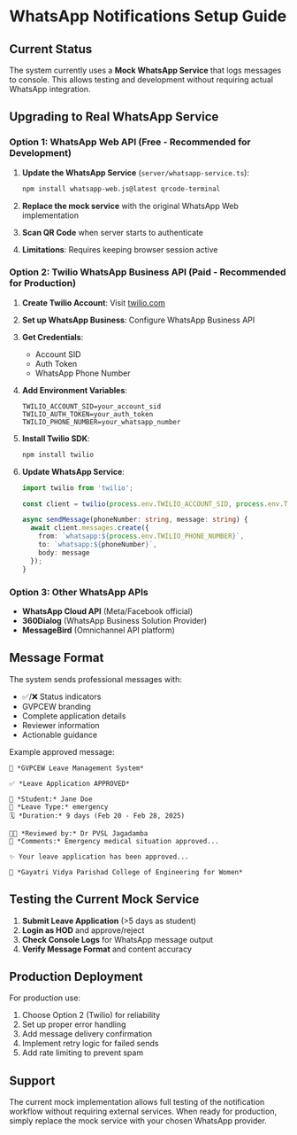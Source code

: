 # WhatsApp Notifications Setup Guide

## Current Status
The system currently uses a **Mock WhatsApp Service** that logs messages to console. This allows testing and development without requiring actual WhatsApp integration.

## Upgrading to Real WhatsApp Service

### Option 1: WhatsApp Web API (Free - Recommended for Development)

1. **Update the WhatsApp Service** (`server/whatsapp-service.ts`):
   ```bash
   npm install whatsapp-web.js@latest qrcode-terminal
   ```

2. **Replace the mock service** with the original WhatsApp Web implementation
3. **Scan QR Code** when server starts to authenticate
4. **Limitations**: Requires keeping browser session active

### Option 2: Twilio WhatsApp Business API (Paid - Recommended for Production)

1. **Create Twilio Account**: Visit [twilio.com](https://twilio.com)
2. **Set up WhatsApp Business**: Configure WhatsApp Business API
3. **Get Credentials**:
   - Account SID
   - Auth Token  
   - WhatsApp Phone Number

4. **Add Environment Variables**:
   ```
   TWILIO_ACCOUNT_SID=your_account_sid
   TWILIO_AUTH_TOKEN=your_auth_token
   TWILIO_PHONE_NUMBER=your_whatsapp_number
   ```

5. **Install Twilio SDK**:
   ```bash
   npm install twilio
   ```

6. **Update WhatsApp Service**:
   ```typescript
   import twilio from 'twilio';
   
   const client = twilio(process.env.TWILIO_ACCOUNT_SID, process.env.TWILIO_AUTH_TOKEN);
   
   async sendMessage(phoneNumber: string, message: string) {
     await client.messages.create({
       from: `whatsapp:${process.env.TWILIO_PHONE_NUMBER}`,
       to: `whatsapp:${phoneNumber}`,
       body: message
     });
   }
   ```

### Option 3: Other WhatsApp APIs

- **WhatsApp Cloud API** (Meta/Facebook official)
- **360Dialog** (WhatsApp Business Solution Provider)
- **MessageBird** (Omnichannel API platform)

## Message Format

The system sends professional messages with:
- ✅/❌ Status indicators
- GVPCEW branding
- Complete application details
- Reviewer information
- Actionable guidance

Example approved message:
```
🏫 *GVPCEW Leave Management System*

✅ *Leave Application APPROVED*

👤 *Student:* Jane Doe
📅 *Leave Type:* emergency
🗓️ *Duration:* 9 days (Feb 20 - Feb 28, 2025)

👨‍💼 *Reviewed by:* Dr PVSL Jagadamba
💬 *Comments:* Emergency medical situation approved...

✨ Your leave application has been approved...

📱 *Gayatri Vidya Parishad College of Engineering for Women*
```

## Testing the Current Mock Service

1. **Submit Leave Application** (>5 days as student)
2. **Login as HOD** and approve/reject
3. **Check Console Logs** for WhatsApp message output
4. **Verify Message Format** and content accuracy

## Production Deployment

For production use:
1. Choose Option 2 (Twilio) for reliability
2. Set up proper error handling
3. Add message delivery confirmation
4. Implement retry logic for failed sends
5. Add rate limiting to prevent spam

## Support

The current mock implementation allows full testing of the notification workflow without requiring external services. When ready for production, simply replace the mock service with your chosen WhatsApp provider.